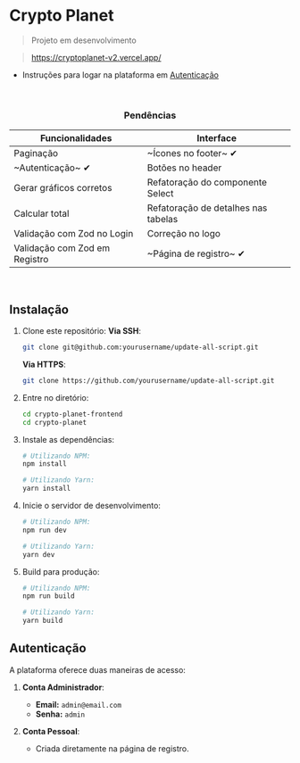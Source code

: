 # Crypto Planet
> Projeto em desenvolvimento

> https://cryptoplanet-v2.vercel.app/

- Instruções para logar na plataforma em [Autenticação](#autenticação)

<br>

<div align="center">

### Pendências
| Funcionalidades               | Interface                              |
|-------------------------------|----------------------------------------|
| Paginação                     | ~Ícones no footer~ ✔                   |
| ~Autenticação~ ✔              | Botões no header                       |
| Gerar gráficos corretos       | Refatoração do componente Select       |
| Calcular total                | Refatoração de detalhes nas tabelas    |
| Validação com Zod no Login    | Correção no logo                       |
| Validação com Zod em Registro | ~Página de registro~ ✔                 |

</div>

<br>

## Instalação

1. Clone este repositório:
   **Via SSH**:
     ```bash
     git clone git@github.com:yourusername/update-all-script.git
     ```
   **Via HTTPS**:
     ```bash
     git clone https://github.com/yourusername/update-all-script.git
     ```

2. Entre no diretório:
   ```bash
   cd crypto-planet-frontend
   cd crypto-planet
   ```

3. Instale as dependências:
   ```bash
   # Utilizando NPM:
   npm install

   # Utilizando Yarn:
   yarn install
   ```

4. Inicie o servidor de desenvolvimento:
   ```bash
   # Utilizando NPM:
   npm run dev

   # Utilizando Yarn:
   yarn dev
   ```

5. Build para produção:
   ```bash
   # Utilizando NPM:
   npm run build

   # Utilizando Yarn:
   yarn build
   ```

## Autenticação
A plataforma oferece duas maneiras de acesso:

1. **Conta Administrador**:
   - **Email:** `admin@email.com`
   - **Senha:** `admin`

2. **Conta Pessoal**:
   - Criada diretamente na página de registro.
